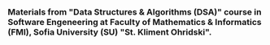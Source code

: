 ### Materials from "Data Structures & Algorithms (DSA)" course in Software Engeneering at Faculty of Mathematics & Informatics (FMI), Sofia University (SU) "St. Kliment Ohridski".
